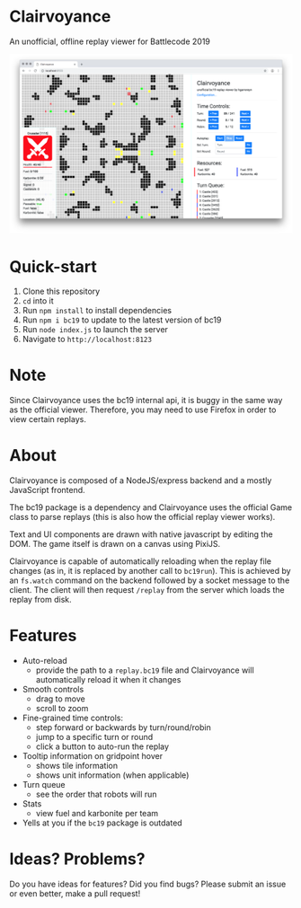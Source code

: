 # Clairvoyance

An unofficial, offline replay viewer for Battlecode 2019

![](view.png)

# Quick-start

1. Clone this repository
2. `cd` into it
3. Run `npm install` to install dependencies
4. Run `npm i bc19` to update to the latest version of bc19
5. Run `node index.js` to launch the server
6. Navigate to `http://localhost:8123`

# Note

Since Clairvoyance uses the bc19 internal api, it is buggy in the same way as the official viewer. Therefore, you may need to use Firefox in order to view certain replays.

# About

Clairvoyance is composed of a NodeJS/express backend and a mostly JavaScript frontend.

The bc19 package is a dependency and Clairvoyance uses the official Game class to parse replays (this is also how the official replay viewer works).

Text and UI components are drawn with native javascript by editing the DOM. The game itself is drawn on a canvas using PixiJS.

Clairvoyance is capable of automatically reloading when the replay file changes (as in, it is replaced by another call to `bc19run`). This is achieved by an `fs.watch` command on the backend followed by a socket message to the client. The client will then request `/replay` from the server which loads the replay from disk.

# Features

* Auto-reload
    * provide the path to a `replay.bc19` file and Clairvoyance will automatically reload it when it changes
* Smooth controls
    * drag to move
    * scroll to zoom
* Fine-grained time controls:
    * step forward or backwards by turn/round/robin
    * jump to a specific turn or round
    * click a button to auto-run the replay
* Tooltip information on gridpoint hover
    * shows tile information
    * shows unit information (when applicable)
* Turn queue
    * see the order that robots will run
* Stats
    * view fuel and karbonite per team
* Yells at you if the `bc19` package is outdated

# Ideas? Problems?

Do you have ideas for features? Did you find bugs? Please submit an issue or even better, make a pull request!
